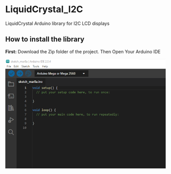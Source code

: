 # LiquidCrystal_I2C
LiquidCrystal Arduino library for I2C LCD displays
## How to install the library
**First:** Download the Zip folder of the project.
Then Open Your Arduino IDE

![My Images](/Images/Arduino.png)

